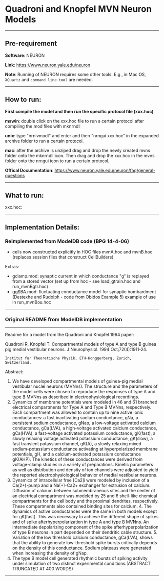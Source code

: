 # Quadroni and Knopfel MVN Neuron Models

--------------------------------------
## Pre-requirement 

**Software**: NEURON 

**Link**: https://www.neuron.yale.edu/neuron 

**Note**: Running of NEURON requires some other tools. E.g., in Mac OS, `XQuartz` and `command line tool` are needed.

--------------------------------------

## How to run:
**First compile the model and then run the specific protocol file (xxx.hoc)**

**mswin**: double click on the xxx.hoc file to run a certain protocol after compiling the mod files with mknrndll

**unix**: type "nrnivmodl" and enter and then "nrngui xxx.hoc" in the expanded archive folder to run a certain protocol.

**mac**: after the archive is unziped drag and drop the newly created mvns folder onto the mknrndll 
     icon. Then drag and drop the xxx.hoc in the mvns folder onto the nrngui icon to run a certain protocol.

**Offical Documentation**: https://www.neuron.yale.edu/neuron/faq/general-questions


-----------------------------------------
## What to run:

xxx.hoc:

-----------------------------------------
## Implementation Details:

### Reimplemented from ModelDB code (BPG 14-4-06)
  - cells now constructed explicitly in HOC files mvnA.hoc and mvnB.hoc
    (replaces session files that construct CellBuilders)

Extras:
  - gclamp.mod: synaptic current in which conductance "g" is replayed from a stored vector
                (set up from hoc - see load_gtrain.hoc and run_mvnBgtr.hoc)
  - ggSBA.mod: fluctuating conductance model for synaptic bombardment
  	       (Destexhe and Rudolph - code from Obidos Example 5)
  	       example of use in run_mvnBou.hoc

------------------------------------------------------------------------------------------
### Original README from ModelDB implementation
------------------------------------------------------------------------------------------
Readme for a model from the Quadroni and Knopfel 1994 paper:

Quadroni R, Knopfel T.
Compartmental models of type A and type B guinea pig medial vestibular neurons.
J Neurophysiol. 1994 Oct;72(4):1911-24.

    Institut fur Theoretische Physik, ETH-Honggerberg, Zurich, Switzerland.

Abstract:

1. We have developed compartmental models of guinea-pig medial vestibular nuclei neurons
(MVNns). The structure and the parameters of the model cells were chosen to reproduce the
responses of type A and type B MVNns as described in electrophysiological recordings. 
2. Dynamics of membrane potentials were modeled in 46 and 61 branched electrical compartments 
for Type A and Type B MVNns, respectively. Each compartment was allowed to contain up to nine 
active ionic conductances: a fast inactivating sodium conductance, gNa, a persistent sodium 
conductance, gNap, a low-voltage activated calcium conductance, gCa(LVA), a high-voltage
activated calcium conductance, gCa(HVA), a fast-voltage activated potassium conductance, 
gK(fast), a slowly relaxing voltage activated potassium conductance, gK(slow), a fast transient 
potassium channel, gK(A), a slowly relaxing mixed sodium-potassium conductance activating at 
hyperpolarized membrane potentials, gH, and a calcium-activated potassium conductance gK(AHP). 
The kinetics of these conductances were derived from voltage-clamp studies in a variety of 
preparations. Kinetic parameters as well as distribution and density of ion channels were
adjusted to yield the reported electrophysiological behavior of medial vestibular neurons. 
3. Dynamics of intracellular free [Ca2]i were modeled by inclusion of a Ca(2+)-pump and a 
Na(+)-Ca2+ exchanger for extrusion of calcium. Diffusion of calcium between submembraneous sites 
and the center of an electrical compartment was modeled by 25 and 6 shell-like chemical 
compartments for the cell body and the proximal dendrites, respectively. These compartments also 
contained binding sites for calcium. 4. The dynamics of active conductances were the same in
both models except for gK(fast). This was necessary to achieve the different shape of spikes and 
of spike afterhyperpolarization in type A and type B MVNns. An intermediate depolarizing 
component of the spike afterhyperpolarization of type B neurons in part depended on their 
dendritic cable structure. 5. Variation of the low threshold calcium conductance, gCa(LVA), 
shows that the ability to generate low-threshold spike bursts critically depends on the density 
of this conductance. Sodium plateaus were generated when increasing the density of gNap. 
6. The type B model cell generated rhythmic bursts of spiking activity under simulation of two 
distinct experimental conditions.(ABSTRACT TRUNCATED AT 400 WORDS)

-----------------------------------------

